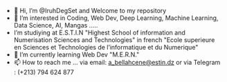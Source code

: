 - 👋 Hi, I’m @IruhDegSet and Welcome to my repository
- 👀 I’m interested in Coding, Web Dev, Deep Learning, Machine Learning, Data Science, AI, Mangas .....
-    I’m studiying at E.S.T.I.N "Highest School of information and Numerisation Sciences and Technologies" in french "Ecole superieure en Sciences et Technologies de l’informatique et du Numerique"
- 🌱 I’m currently learning Web Dev "M.E.R.N."
- 📫 How to reach me ... via email: a_bellahcene@estin.dz or via Telegram : (+213) 794 624 877

<!---
IruhDegSet/IruhDegSet is a ✨ special ✨ repository because its `README.md` (this file) appears on your GitHub profile.
You can click the Preview link to take a look at your changes.
--->
